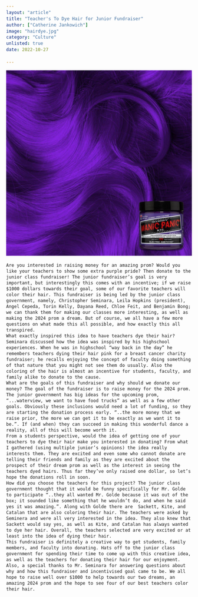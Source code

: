 ```yaml
---
layout: "article"
title: "Teacher's To Dye Hair for Junior Fundraiser"
author: ["Catherine Jankowich"]
image: "hairdye.jpg"
category: "Culture"
unlisted: true
date: 2022-10-27
 
---
```


![Picture](/assets/images/hairdye.jpg)

	  
	Are you interested in raising money for an amazing prom? Would you like your teachers to show some extra purple pride? Then donate to the junior class fundraiser! The junior fundraiser’s goal is very important, but interestingly this comes with an incentive; if we raise $1000 dollars towards their goal, some of our favorite teachers will color their hair. This fundraiser is being led by the junior class government, namely, Christopher Seminara, Leila Hopkins (president), Angel Cepeda, Torin Kelly, Dayana Reed, Chloe Feit, and Benjamin Bong; we can thank them for making our classes more interesting, as well as making the 2024 prom a dream. But of course, we all have a few more questions on what made this all possible, and how exactly this all transpired. 
	What exactly inspired this idea to have teachers dye their hair? Seminara discussed how the idea was inspired by his highschool experiences. When he was in highschool “way back in the day” he remembers teachers dying their hair pink for a breast cancer charity fundraiser; he recalls enjoying the concept of faculty doing something of that nature that you might not see them do usually. Also the coloring of the hair is almost an incentive for students, faculty, and family alike to donate to the cause. 
	What are the goals of this fundraiser and why should we donate our money? The goal of the fundraiser is to raise money for the 2024 prom. The junior government has big ideas for the upcoming prom,  “...waterview, we want to have food trucks” as well as a few other goals. Obviously these inclusions would need a lot of funding, so they are starting the donation process early. “..the more money that we raise prior, the more we can get it to be exactly as we want it to be.”. If (and when) they can succeed in making this wonderful dance a reality, all of this will become worth it. 
	From a students perspective, would the idea of getting one of your teachers to dye their hair make you interested in donating? From what I gathered (using multiple junior’s opinions) the idea really interests them. They are excited and even some who cannot donate are telling their friends and family as they are excited about the prospect of their dream prom as well as the interest in seeing the teachers dyed hairs. Thus far they’ve only raised one dollar, so let’s hope the donations roll in soon. 
	How did you choose the teachers for this project? The junior class government thought that it would be funny specifically for Mr. Golde to participate “..they all wanted Mr. Golde because it was out of the box; it sounded like something that he wouldn’t do, and when he said yes it was amazing.”. Along with Golde there are  Sackett, Kite, and Catalan that are also coloring their hair. The teachers were asked by Seminera and were all very interested in the idea. They also knew that Sackett would say yes, as well as Kite, and Catalan has always wanted to dye her hair. Overall, the teachers selected are very excited or at least into the idea of dying their hair. 
	This fundraiser is definitely a creative way to get students, family members, and faculty into donating. Hats off to the junior class government for spending their time to come up with this creative idea, as well as the teachers for donating their hair for our enjoyment. Also, a special thanks to Mr. Seminara for answering questions about why and how this fundraiser and incentivised goal came to be. We all hope to raise well over $1000 to help towards our two dreams, an amazing 2024 prom and the hope to see four of our best teachers color their hair. 

